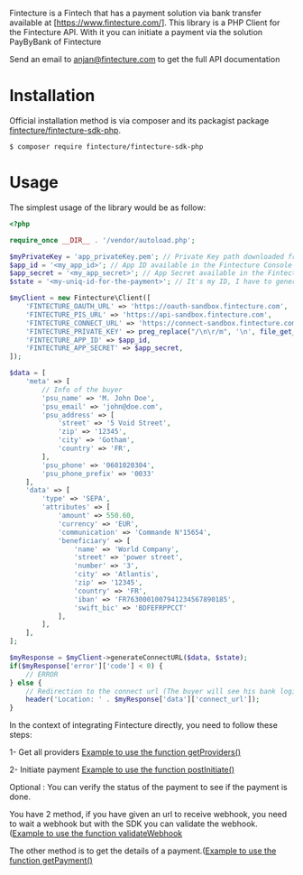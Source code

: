 Fintecture is a Fintech that has a payment solution via bank transfer available at [https://www.fintecture.com/].
This library is a PHP Client for the Fintecture API. With it you can initiate a payment via the solution PayByBank of Fintecture

Send an email to anjan@fintecture.com to get the full API documentation

Installation
============

Official installation method is via composer and its packagist package [fintecture/fintecture-sdk-php](https://packagist.org/packages/fintecture/fintecture-sdk-php).

```
$ composer require fintecture/fintecture-sdk-php
```

Usage
=====

The simplest usage of the library would be as follow:

```php
<?php

require_once __DIR__ . '/vendor/autoload.php';

$myPrivateKey = 'app_privateKey.pem'; // Private Key path downloaded from the Fintecture Console (https://console.fintecture.com/)
$app_id = '<my_app_id>'; // App ID available in the Fintecture Console (https://console.fintecture.com/)
$app_secret = '<my_app_secret>'; // App Secret available in the Fintecture Console (https://console.fintecture.com/)
$state = '<my-uniq-id-for-the-payment>'; // It's my ID, I have to generate it myself, it will be sent back in the callback

$myClient = new Fintecture\Client([
    'FINTECTURE_OAUTH_URL' => 'https://oauth-sandbox.fintecture.com',
    'FINTECTURE_PIS_URL' => 'https://api-sandbox.fintecture.com',
    'FINTECTURE_CONNECT_URL' => 'https://connect-sandbox.fintecture.com',
    'FINTECTURE_PRIVATE_KEY' => preg_replace("/\n\r/m", '\n', file_get_contents($myPrivateKey)),
    'FINTECTURE_APP_ID' => $app_id,
    'FINTECTURE_APP_SECRET' => $app_secret,
]);

$data = [
    'meta' => [
        // Info of the buyer
        'psu_name' => 'M. John Doe',
        'psu_email' => 'john@doe.com',
        'psu_address' => [
            'street' => '5 Void Street',
            'zip' => '12345',
            'city' => 'Gotham',
            'country' => 'FR',
        ],
        'psu_phone' => '0601020304',
        'psu_phone_prefix' => '0033'
    ],
    'data' => [
        'type' => 'SEPA',
        'attributes' => [
            'amount' => 550.60,
            'currency' => 'EUR',
            'communication' => 'Commande N°15654',
            'beneficiary' => [
                'name' => 'World Company',
                'street' => 'power street',
                'number' => '3',
                'city' => 'Atlantis',
                'zip' => '12345',
                'country' => 'FR',
                'iban' => 'FR7630001007941234567890185',
                'swift_bic' => 'BDFEFRPPCCT'
            ],
        ],
    ],
];

$myResponse = $myClient->generateConnectURL($data, $state);
if($myResponse['error']['code'] < 0) {
    // ERROR
} else {
    // Redirection to the connect url (The buyer will see his bank login page to perform the bak transfer
    header('Location: ' . $myResponse['data']['connect_url']);
}
```

In the context of integrating Fintecture directly, you need to follow these steps: 

1- Get all providers
[Example to use the function getProviders()](https://github.com/Fintecture/fintecture-sdk-php/tree/master/example/example-get-providers.php)

2- Initiate payment
[Example to use the function postInitiate()](https://github.com/Fintecture/fintecture-sdk-php/tree/master/example/example-post-initiate.php)

Optional :
You can verify the status of the payment to see if the payment is done.

You have 2 method, if you have given an url to receive webhook, you need to wait a webhook but with the SDK you can validate the webhook. ([Example to use the function validateWebhook](https://github.com/Fintecture/fintecture-sdk-php/tree/master/example/example-validate-webhook.php)

The other method is to get the details of a payment.([Example to use the function getPayment()](https://github.com/Fintecture/fintecture-sdk-php/tree/master/example/example-get-payment.php)
